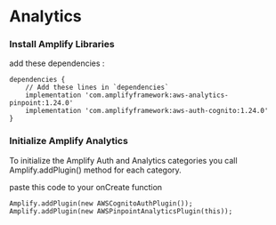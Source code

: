 # Analytics

### Install Amplify Libraries

add these dependencies :

```
dependencies {
    // Add these lines in `dependencies`
    implementation 'com.amplifyframework:aws-analytics-pinpoint:1.24.0'
    implementation 'com.amplifyframework:aws-auth-cognito:1.24.0'
}
```

### Initialize Amplify Analytics

To initialize the Amplify Auth and Analytics categories you call Amplify.addPlugin() method for each category.

paste this code to your onCreate function

```
Amplify.addPlugin(new AWSCognitoAuthPlugin());
Amplify.addPlugin(new AWSPinpointAnalyticsPlugin(this));
```

